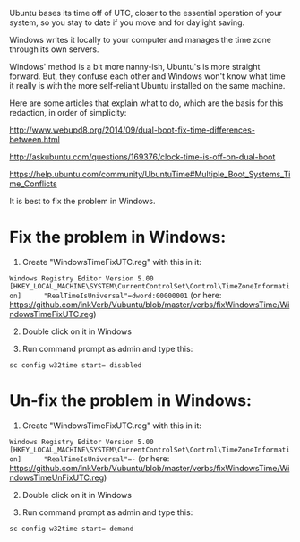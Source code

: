 Ubuntu bases its time off of UTC, closer to the essential operation of your system, so you stay to date if you move and for daylight saving.

Windows writes it locally to your computer and manages the time zone through its own servers.

Windows' method is a bit more nanny-ish, Ubuntu's is more straight forward. But, they confuse each other and Windows won't know what time it really is with the more self-reliant Ubuntu installed on the same machine.

Here are some articles that explain what to do, which are the basis for this redaction, in order of simplicity:

http://www.webupd8.org/2014/09/dual-boot-fix-time-differences-between.html

http://askubuntu.com/questions/169376/clock-time-is-off-on-dual-boot

https://help.ubuntu.com/community/UbuntuTime#Multiple_Boot_Systems_Time_Conflicts

It is best to fix the problem in Windows.

# Fix the problem in Windows:

1. Create "WindowsTimeFixUTC.reg" with this in it:

`Windows Registry Editor Version 5.00`
`[HKEY_LOCAL_MACHINE\SYSTEM\CurrentControlSet\Control\TimeZoneInformation]`
`     "RealTimeIsUniversal"=dword:00000001`
(or here: https://github.com/inkVerb/Vubuntu/blob/master/verbs/fixWindowsTime/WindowsTimeFixUTC.reg)

2. Double click on it in Windows

3. Run command prompt as admin and type this:

`sc config w32time start= disabled`

# Un-fix the problem in Windows:

1. Create "WindowsTimeFixUTC.reg" with this in it:

`Windows Registry Editor Version 5.00`
`[HKEY_LOCAL_MACHINE\SYSTEM\CurrentControlSet\Control\TimeZoneInformation]`
`     "RealTimeIsUniversal"=-`
(or here: https://github.com/inkVerb/Vubuntu/blob/master/verbs/fixWindowsTime/WindowsTimeUnFixUTC.reg)

2. Double click on it in Windows

3. Run command prompt as admin and type this:

`sc config w32time start= demand`
